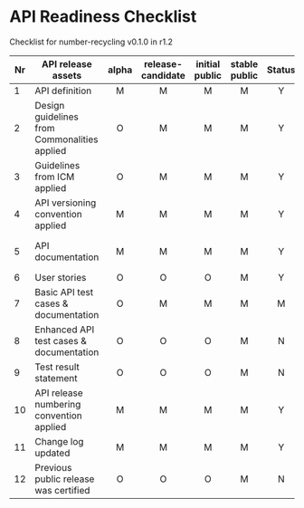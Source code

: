 # API Readiness Checklist

Checklist for number-recycling v0.1.0 in r1.2

| Nr | API release assets  | alpha | release-candidate |  initial<br>public | stable<br> public | Status | Reference information |
|----|----------------------------------------------|:-----:|:-----------------:|:-------:|:------:|:----:|:----:|
|  1 | API definition                               |   M   |         M         |    M    |    M   |  Y   |  [link](/code/API_definitions/number-recycling.yaml) |
|  2 | Design guidelines from Commonalities applied |   O   |         M         |    M    |    M   |  Y   |  [r2.3](https://github.com/camaraproject/Commonalities/releases/tag/r2.3)  |
|  3 | Guidelines from ICM applied                  |   O   |         M         |    M    |    M   |  Y   | r2.2 |
|  4 | API versioning convention applied            |   M   |         M         |    M    |    M   |  Y   |      |
|  5 | API documentation                            |   M   |         M         |    M    |    M   |  Y   | contained in API definition |
|  6 | User stories                                 |   O   |         O         |    O    |    M   |  Y   | [link](/documentation/API_documentation/Number_Recycling_User_Story.md) |
|  7 | Basic API test cases & documentation         |   O   |         M         |    M    |    M   |  M   | [link](/code/Test_definitions/number-recycling.feature) |
|  8 | Enhanced API test cases & documentation      |   O   |         O         |    O    |    M   |  N   |      |
|  9 | Test result statement                        |   O   |         O         |    O    |    M   |  N   |      |
| 10 | API release numbering convention applied     |   M   |         M         |    M    |    M   |  Y   |      |
| 11 | Change log updated                           |   M   |         M         |    M    |    M   |  Y   | [link](/CHANGELOG.md) |
| 12 | Previous public release was certified        |   O   |         O         |    O    |    M   |  N   |      | 
